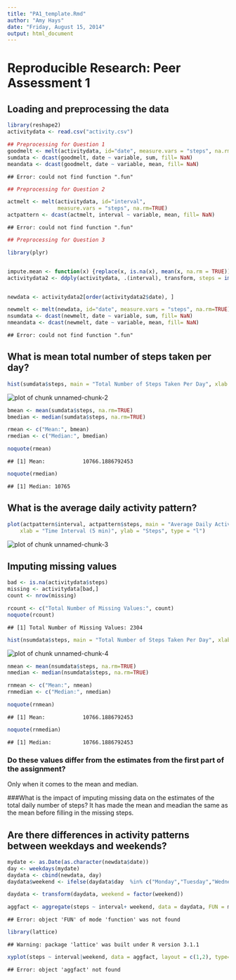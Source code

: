 ```yaml
---
title: "PA1_template.Rmd"
author: "Amy Hays"
date: "Friday, August 15, 2014"
output: html_document
---
```



# Reproducible Research: Peer Assessment 1



## Loading and preprocessing the data

```r
library(reshape2)
activitydata <- read.csv("activity.csv")

## Preprocessing for Question 1
goodmelt <- melt(activitydata, id="date", measure.vars = "steps", na.rm=TRUE)
sumdata <- dcast(goodmelt, date ~ variable, sum, fill= NaN)
meandata <- dcast(goodmelt, date ~ variable, mean, fill= NaN)
```

```
## Error: could not find function ".fun"
```

```r
## Preprocessing for Question 2

actmelt <- melt(activitydata, id="interval", 
                measure.vars = "steps", na.rm=TRUE)
actpattern <- dcast(actmelt, interval ~ variable, mean, fill= NaN)
```

```
## Error: could not find function ".fun"
```

```r
## Preprocessing for Question 3

library(plyr)


impute.mean <- function(x) {replace(x, is.na(x), mean(x, na.rm = TRUE))}
activitydata2 <- ddply(activitydata, .(interval), transform, steps = impute.mean(steps))


newdata <- activitydata2[order(activitydata2$date), ] 

newmelt <- melt(newdata, id="date", measure.vars = "steps", na.rm=TRUE)
nsumdata <- dcast(newmelt, date ~ variable, sum, fill= NaN)
nmeandata <- dcast(newmelt, date ~ variable, mean, fill= NaN)
```

```
## Error: could not find function ".fun"
```

## What is mean total number of steps taken per day?

```r
hist(sumdata$steps, main = "Total Number of Steps Taken Per Day", xlab = "Steps")
```

![plot of chunk unnamed-chunk-2](figure/unnamed-chunk-2.png) 

```r
bmean <- mean(sumdata$steps, na.rm=TRUE)
bmedian <- median(sumdata$steps, na.rm=TRUE)

rmean <- c("Mean:", bmean)
rmedian <- c("Median:", bmedian)

noquote(rmean)
```

```
## [1] Mean:            10766.1886792453
```

```r
noquote(rmedian)
```

```
## [1] Median: 10765
```


## What is the average daily activity pattern?

```r
plot(actpattern$interval, actpattern$steps, main = "Average Daily Activity Pattern", 
    xlab = "Time Interval (5 min)", ylab = "Steps", type = "l")
```

![plot of chunk unnamed-chunk-3](figure/unnamed-chunk-3.png) 


## Imputing missing values



```r
bad <- is.na(activitydata$steps)
missing <- activitydata[bad,]
count <- nrow(missing)

rcount <- c("Total Number of Missing Values:", count)
noquote(rcount)
```

```
## [1] Total Number of Missing Values: 2304
```

```r
hist(nsumdata$steps, main = "Total Number of Steps Taken Per Day", xlab = "Steps")
```

![plot of chunk unnamed-chunk-4](figure/unnamed-chunk-4.png) 

```r
nmean <- mean(nsumdata$steps, na.rm=TRUE)
nmedian <- median(nsumdata$steps, na.rm=TRUE)

rnmean <- c("Mean:", nmean)
rnmedian <- c("Median:", nmedian)

noquote(rnmean)
```

```
## [1] Mean:            10766.1886792453
```

```r
noquote(rnmedian)
```

```
## [1] Median:          10766.1886792453
```

### Do these values differ from the estimates from the first part of the assignment? 
 Only when it comes to the mean and median.   

###What is the impact of imputing missing data on the estimates of the total daily number of steps?
 It has made the mean and meadian the same as the mean before filling in the missing steps.

## Are there differences in activity patterns between weekdays and weekends?

```r
mydate <- as.Date(as.character(newdata$date))
day <- weekdays(mydate)
daydata <- cbind(newdata, day)
daydata$weekend <- ifelse(daydata$day  %in% c("Monday","Tuesday","Wednesday","Thursday","Friday"), 'weekday', 'weekend')

daydata <- transform(daydata, weekend = factor(weekend))

aggfact <- aggregate(steps ~ interval+ weekend, data = daydata, FUN = mean)
```

```
## Error: object 'FUN' of mode 'function' was not found
```

```r
library(lattice)
```

```
## Warning: package 'lattice' was built under R version 3.1.1
```

```r
xyplot(steps ~ interval|weekend, data = aggfact, layout = c(1,2), type= "l")
```

```
## Error: object 'aggfact' not found
```

